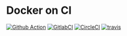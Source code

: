 # Docker on CI

[![Github Action](https://github.com/jdrouet/docker-on-ci/workflows/build/badge.svg)](https://github.com/jdrouet/docker-on-ci/actions)
[![GitlabCI](https://gitlab.com/jeremie.drouet/docker-on-ci/badges/master/pipeline.svg)](https://gitlab.com/jeremie.drouet/docker-on-ci/pipelines)
[![CircleCI](https://circleci.com/gh/jdrouet/docker-on-ci.svg?style=svg)](https://circleci.com/gh/jdrouet/docker-on-ci)
[![travis](https://api.travis-ci.org/jdrouet/docker-on-ci.svg?branch=master)](https://travis-ci.org/jdrouet/docker-on-ci/builds)